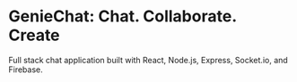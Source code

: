 # GenieChat: Chat. Collaborate. Create

Full stack chat application built with React, Node.js, Express, Socket.io, and Firebase.
